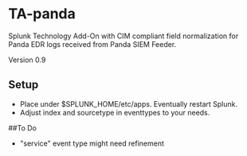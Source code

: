 # TA-panda

Splunk Technology Add-On with CIM compliant field normalization for Panda EDR logs received from Panda SIEM Feeder.

Version 0.9


## Setup

- Place under $SPLUNK_HOME/etc/apps. Eventually restart Splunk.
- Adjust index and sourcetype in eventtypes to your needs.


##To Do

- "service" event type might need refinement
